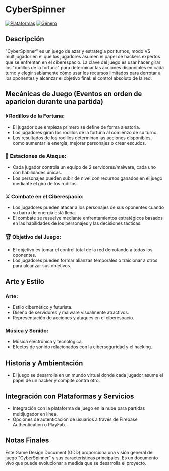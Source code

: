 # CyberSpinner

[![Plataformas](https://img.shields.io/badge/Plataformas-PC%2C%20dispositivos%20m%C3%B3viles%20(opcional)-blue)](https://example.com)
[![Género](https://img.shields.io/badge/G%C3%A9nero-Estrategia%20por%20turnos%2C%20Hacking%2C%20Ciberseguridad-green)](https://example.com)

## Descripción

"CyberSpinner" es un juego de azar y estrategia por turnos, modo VS multijugador en el que los jugadores asumen el papel de hackers expertos que se enfrentan en el ciberespacio. La clave del juego es usar hacer girar los "rodillos de la fortuna" para determinar las acciones disponibles en cada turno y elegir sabiamente cómo usar los recursos limitados para derrotar a los oponentes y alcanzar el objetivo final: el control absoluto de la red.

## Mecánicas de Juego (Eventos en orden de aparicion durante una partida)

### 🌀 Rodillos de la Fortuna:
- El jugador que empieza primero se define de forma aleatoria.
- Los jugadores giran los rodillos de la fortuna al comienzo de su turno.
- Los resultados de los rodillos determinan las acciones disponibles, como aumentar la energía, mejorar personajes o crear escudos. 

### 🤖 Estaciones de Ataque:
- Cada jugador controla un equipo de 2 servidores/malware, cada uno con habilidades únicas.
- Los personajes pueden subir de nivel con recursos ganados en el juego mediante el giro de los rodillos.

### ⚔️ Combate en el Ciberespacio:
- Los jugadores pueden atacar a los personajes de sus oponentes cuando su barra de energía está llena.
- El combate se resuelve mediante enfrentamientos estratégicos basados en las habilidades de los personajes y las decisiones tácticas.

### 🏆 Objetivo del Juego:
- El objetivo es tomar el control total de la red derrotando a todos los oponentes.
- Los jugadores pueden formar alianzas temporales o traicionar a otros para alcanzar sus objetivos.

## Arte y Estilo

### Arte:
- Estilo cibernético y futurista.
- Diseño de servidores y malware visualmente atractivos.
- Representación de acciones y ataques en el ciberespacio.

### Música y Sonido:
- Música electrónica y tecnológica.
- Efectos de sonido relacionados con la ciberseguridad y el hacking.


## Historia y Ambientación

- El juego se desarrolla en un mundo virtual donde cada jugador asume el papel de un hacker y compite contra otro.

## Integración con Plataformas y Servicios

- Integración con la plataforma de juego en la nube para partidas multijugador en línea.
- Opciones de autenticación de usuarios a través de Firebase Authentication o PlayFab.


## Notas Finales

Este Game Design Document (GDD) proporciona una visión general del juego "CyberSpinner" y sus características principales. Es un documento vivo que puede evolucionar a medida que se desarrolla el proyecto.